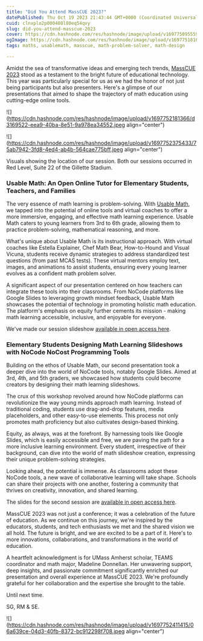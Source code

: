 ```yaml
---
title: "Did You Attend MassCUE 2023?"
datePublished: Thu Oct 19 2023 21:43:44 GMT+0000 (Coordinated Universal Time)
cuid: clnxplo2p000408l80eq54qvy
slug: did-you-attend-masscue-2023
cover: https://cdn.hashnode.com/res/hashnode/image/upload/v1697750955595/0a58947f-2311-47fe-94b4-8268b15618dc.jpeg
ogImage: https://cdn.hashnode.com/res/hashnode/image/upload/v1697751810766/9031eda4-5a95-4c49-bbbe-fb09b73e76ba.jpeg
tags: maths, usablemath, masscue, math-problem-solver, math-design

---
```


Amidst the sea of transformative ideas and emerging tech trends, [MassCUE 2023](https://www.masscue.org/event/fallconf23/) stood as a testament to the bright future of educational technology. This year was particularly special for us as we had the honor of not just being participants but also presenters. Here's a glimpse of our presentations that aimed to shape the trajectory of math education using cutting-edge online tools.

![](https://cdn.hashnode.com/res/hashnode/image/upload/v1697752181366/d3169522-eea9-40ba-8e51-9a978ea34552.jpeg align="center")

![](https://cdn.hashnode.com/res/hashnode/image/upload/v1697752375433/75ab7942-3fd8-4ed4-ab4b-564cae775bff.jpeg align="center")

Visuals showing the location of our session. Both our sessions occurred in Red Level, Suite 22 of the Gillette Stadium.

### Usable Math: An Open Online Tutor for Elementary Students, Teachers, and Families

The very essence of math learning is problem-solving. With [Usable Math](https://usablemath.org/), we tapped into the potential of online tools and virtual coaches to offer a more immersive, engaging, and effective math learning experience. Usable Math caters to young learners from 3rd to 6th grade, allowing them to practice problem-solving, mathematical reasoning, and more.

What's unique about Usable Math is its instructional approach. With virtual coaches like Estella Explainer, Chef Math Bear, How-to-Hound and Visual Vicuna, students receive dynamic strategies to address standardized test questions (from past MCAS tests). These virtual mentors employ text, images, and animations to assist students, ensuring every young learner evolves as a confident math problem solver.

A significant aspect of our presentation centered on how teachers can integrate these tools into their classrooms. From NoCode platforms like Google Slides to leveraging growth mindset feedback, Usable Math showcases the potential of technology in promoting holistic math education. The platform's emphasis on equity further cements its mission - making math learning accessible, inclusive, and enjoyable for everyone.

We've made our session slideshow [available in open access here](https://scholarworks.umass.edu/education_presentations/2/).

### Elementary Students Designing Math Learning Slideshows with NoCode NoCost Programming Tools

Building on the ethos of Usable Math, our second presentation took a deeper dive into the world of NoCode tools, notably Google Slides. Aimed at 3rd, 4th, and 5th graders, we showcased how students could become creators by designing their math learning slideshows.

The crux of this workshop revolved around how NoCode platforms can revolutionize the way young minds approach math learning. Instead of traditional coding, students use drag-and-drop features, media placeholders, and other easy-to-use elements. This process not only promotes math proficiency but also cultivates design-based thinking.

Equity, as always, was at the forefront. By harnessing tools like Google Slides, which is easily accessible and free, we are paving the path for a more inclusive learning environment. Every student, irrespective of their background, can dive into the world of math slideshow creation, expressing their unique problem-solving strategies.

Looking ahead, the potential is immense. As classrooms adopt these NoCode tools, a new wave of collaborative learning will take shape. Schools can share their projects with one another, fostering a community that thrives on creativity, innovation, and shared learning.

The slides for the second session are [available in open access here](https://scholarworks.umass.edu/education_presentations/3/).

MassCUE 2023 was not just a conference; it was a celebration of the future of education. As we continue on this journey, we're inspired by the educators, students, and tech enthusiasts we met and the shared vision we all hold. The future is bright, and we are excited to be a part of it. Here's to more innovations, collaborations, and transformations in the world of education.

A heartfelt acknowledgment is for UMass Amherst scholar, TEAMS coordinator and math major, Madeline Donnellan. Her unwavering support, deep insights, and passionate commitment significantly enriched our presentation and overall experience at MassCUE 2023. We're profoundly grateful for her collaboration and the expertise she brought to the table.

Until next time.

SG, RM & SE.

![](https://cdn.hashnode.com/res/hashnode/image/upload/v1697752411415/06a639ce-04d3-40fb-8372-bc912298f708.jpeg align="center")